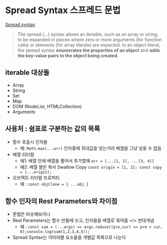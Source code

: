 # Spread Syntax 스프레드 문법

[Spread syntax](https://developer.mozilla.org/en-US/docs/Web/JavaScript/Reference/Operators/Spread_syntax)

> The spread (...) syntax allows an _iterable_, such as an array or string, to be expanded in places where zero or more arguments (for function calls) or elements (for array literals) are expected. In an object literal, the spread syntax **enumerates the properties of an object** and **adds the key-value pairs to the object being created**.

## iterable 대상들

- Array
- String
- Set
- Map
- DOM (NodeList, HTMLCollection)
- Arguments

## 사용처 : 쉼표로 구분하는 값의 목록

- 함수 호출시 인자들
  - 예: `Math.max(...arr)` 인자중에 최대값을 넣는거라 배열을 그냥 넣을 수 없음
- 배열 리터럴
  - 예1: 배열 안에 배열을 풀어서 추가할때 `arr = [...[1, 2], ...[3, 4]]`
  - 예2: 배열 옅은 복사 Swallow Copy `const origin = [1, 2]; const copy = [...origin];`
- 오브젝트 리터럴 프로퍼티
  - 예 : `const objClone = { ...obj }`

## 함수 인자의 Rest Parameters와 차이점

- 문법은 비슷해보이나
- Rest Parameters는 함수 만들때 쓰고, 인자들을 배열로 묶어줌 =/= 반대개념
  - 예 : `const sum = (...args) => args.reduce((pre,cur) => pre + cur, 0);console.log(sum(1,2,3,4,5));`
- Spread Syntax는 이터러블 요소들을 개별값 목록으로 나눈다
